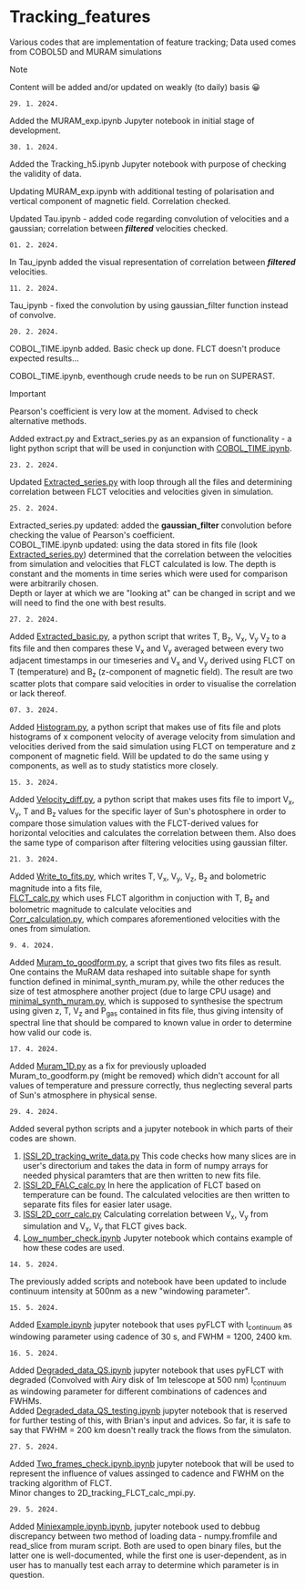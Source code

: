 # Tracking_features
Various codes that are implementation of feature tracking; Data used comes from COBOL5D and MURAM simulations

> [!NOTE]
> Content will be added and/or updated on weakly (to daily) basis 😀

`29. 1. 2024.`

<p>Added the MURAM_exp.ipynb Jupyter notebook in initial stage of development.</p>

`30. 1. 2024.`

<p>Added the Tracking_h5.ipynb Jupyter notebook with purpose of checking the validity of data.</p>
<p>Updating MURAM_exp.ipynb with additional testing of polarisation and vertical component of magnetic field. Correlation checked.</p>
<p>Updated Tau.ipynb - added code regarding convolution of velocities and a gaussian; correlation between <b><i>filtered</i></b> velocities checked.</p>

`01. 2. 2024.`
<p>In Tau_ipynb added the visual representation of correlation between <b><i>filtered</i></b> velocities.</p>

`11. 2. 2024.`
<p>Tau_ipynb - fixed the convolution by using gaussian_filter function instead of convolve.</p>

`20. 2. 2024.`
<p>COBOL_TIME.ipynb added. Basic check up done. FLCT doesn't produce expected results...</p>
<p>COBOL_TIME.ipynb, eventhough crude needs to be run on SUPERAST.</p>

> [!IMPORTANT]
> Pearson's coefficient is very low at the moment. Advised to check alternative methods.

<p>
  Added extract.py and Extract_series.py as an expansion of functionality - a light python script that will be used in conjunction with 
  <a href = "https://github.com/TheodoreKostic/Tracking_features/blob/main/COBOL_TIME.ipynb">COBOL_TIME.ipynb</a>.
</p>

`23. 2. 2024.`
<p>
  Updated 
  <a href = "https://github.com/TheodoreKostic/Tracking_features/blob/main/Extract_series.py">Extracted_series.py</a>
  with loop through all the files and determining correlation between FLCT velocities and velocities given in simulation.
</p>

`25. 2. 2024.`
<p>
  Extracted_series.py updated: added the <b>gaussian_filter</b> convolution before checking the value of Pearson's coefficient. <br>
  COBOL_TIME.ipynb updated: using the data stored in fits file (look  <a href = "https://github.com/TheodoreKostic/Tracking_features/blob/main/    Extract_series.py">Extracted_series.py</a>) determined that the correlation between the velocities from simulation and velocities that FLCT calculated is low.
  The depth is constant and the moments in time series which were used for comparison were arbitrarily chosen.<br>
  Depth or layer at which we are "looking at" can be changed in script and we will need to find the one with best results.
</p>

`27. 2. 2024.`
<p>
  Added 
  <a href = "https://github.com/TheodoreKostic/Tracking_features/blob/main/Extract_basic.py">Extracted_basic.py</a>,
  a python script that writes T, B<sub>z</sub>, V<sub>x</sub>, V<sub>y</sub> V<sub>z</sub> to a fits file and then compares these V<sub>x</sub> and V<sub>y</sub> averaged between every
  two adjacent timestamps in our timeseries and V<sub>x</sub> and V<sub>y</sub> derived using FLCT on T (temperature) and B<sub>z</sub> (z-component of magnetic field).
  The result are two scatter plots that compare said velocities in order to visualise the correlation or lack thereof.
</p>

`07. 3. 2024.`
<p>
  Added 
  <a href = "https://github.com/TheodoreKostic/Tracking_features/blob/main/Histogram.py">Histogram.py</a>,
  a python script that makes use of fits file and plots histograms of x component velocity of average velocity from simulation
  and velocities derived from the said simulation using FLCT on temperature and z component of magnetic field. Will be updated 
  to do the same using y components, as well as to study statistics more closely.
</p>

`15. 3. 2024.`
<p>
  Added 
  <a href = "https://github.com/TheodoreKostic/Tracking_features/blob/main/Velocity_diff.py">Velocity_diff.py</a>,
  a python script that makes uses fits file to import V<sub>x</sub>, V<sub>y</sub>, T and B<sub>z</sub> values for the specific layer of Sun's photosphere in order
  to compare those simulation values with the FLCT-derived values for horizontal velocities and calculates the correlation
  between them.
  Also does the same type of comparison after filtering velocities using gaussian filter.
</p>

`21. 3. 2024.`
<p>
  Added 
  <a href = "https://github.com/TheodoreKostic/Tracking_features/blob/main/Write_to_fits.py">Write_to_fits.py</a>, which
  writes T, V<sub>x</sub>, V<sub>y</sub>, V<sub>z</sub>, B<sub>z</sub> and bolometric magnitude into a fits file,
  <br>
  <a href = "https://github.com/TheodoreKostic/Tracking_features/blob/main/FLCT_calc.py">FLCT_calc.py</a> 
  which uses FLCT algorithm in conjuction with T, B<sub>z</sub> and bolometric magnitude to calculate velocities
  and <br>
  <a href = "https://github.com/TheodoreKostic/Tracking_features/blob/main/Corr_calculation.py">Corr_calculation.py</a>, which
  compares aforementioned velocities with the ones from simulation.
</p>

`9. 4. 2024.`
<p>
  Added 
  <a href = "https://github.com/TheodoreKostic/Tracking_features/blob/main/synth/Muram_to_goodform.py">Muram_to_goodform.py</a>, a script that 
  gives two fits files as result. One contains the MuRAM data reshaped into suitable shape for synth function defined in minimal_synth_muram.py, while 
  the other reduces the size of test atmosphere another project (due to large CPU usage) and
  <br>
  <a href = "https://github.com/TheodoreKostic/Tracking_features/blob/main/synth/minimal_synth_muram.py">minimal_synth_muram.py</a>,
  which is supposed to synthesise the spectrum using given z, T, V<sub>z</sub> and P<sub>gas</sub> contained in fits file, thus 
  giving intensity of spectral line that should be compared to known value in order to determine how valid our code is.
</p>

`17. 4. 2024.`
<p>
  Added 
  <a href = "https://github.com/TheodoreKostic/Tracking_features/blob/main/synth/Muram_1D.py">Muram_1D.py</a> as a fix for previously uploaded
  Muram_to_goodform.py (might be removed) which didn't account for all values of temperature and pressure correctly, thus neglecting several 
  parts of Sun's atmosphere in physical sense.
</p>

`29. 4. 2024.`
<p>
  Added several python scripts and a jupyter notebook in which parts of their codes are shown.
  <ol>
    <li>
       <a href = "https://github.com/TheodoreKostic/Tracking_features/blob/main/ISSI_Flow_tracking/ISSI_2D_tracking_write_data.py">ISSI_2D_tracking_write_data.py</a>
      This code checks how many slices are in user's directorium and takes the data in form of numpy arrays for needed physical paramters that are then written to new
      fits file.
    </li>
    <li>
       <a href = "https://github.com/TheodoreKostic/Tracking_features/blob/main/ISSI_Flow_tracking/ISSI_2D_FALC_calc.py">ISSI_2D_FALC_calc.py</a>
      In here the application of FLCT based on temperature can be found. The calculated velocities are then written to separate fits files for easier later usage.
    </li>
    <li>
      <a href = "https://github.com/TheodoreKostic/Tracking_features/blob/main/ISSI_Flow_tracking/ISSI_2D_corr_calc.py">ISSI_2D_corr_calc.py</a>
      Calculating correlation between V<sub>x</sub>, V<sub>y</sub> from simulation and V<sub>x</sub>, V<sub>y</sub> that FLCT gives back.
    </li>
    <li>
      <a href = "https://github.com/TheodoreKostic/Tracking_features/blob/main/ISSI_Flow_tracking/Low_number_check.ipynb">Low_number_check.ipynb</a>
      Jupyter notebook which contains example of how these codes are used.
    </li>
  </ol> 
</p>

`14. 5. 2024.`
<p>
  The previously added scripts and notebook have been updated to include continuum intensity at 500nm as a new "windowing parameter".
</p>

`15. 5. 2024.`
<p>
 Added <a href = "https://github.com/TheodoreKostic/Tracking_features/blob/main/ISSI_Flow_tracking/Example.ipynb">Example.ipynb</a> jupyter notebook
  that uses pyFLCT with I<sub>continuum</sub> as windowing parameter using cadence of 30 s, and FWHM = 1200, 2400 km.
</p>

`16. 5. 2024.`
<p>
 Added <a href = "https://github.com/TheodoreKostic/Tracking_features/blob/main/ISSI_Flow_tracking/Degraded_data_QS.ipynb">Degraded_data_QS.ipynb</a> jupyter notebook
  that uses pyFLCT with degraded (Convolved with Airy disk of 1m telescope at 500 nm) I<sub>continuum</sub> as windowing parameter for different combinations of cadences and FWHMs. <br>
  Added <a href = "https://github.com/TheodoreKostic/Tracking_features/blob/main/ISSI_Flow_tracking/Degraded_data_QS_testign.ipynb">Degraded_data_QS_testing.ipynb</a> jupyter notebook that is reserved for further testing
  of this, with Brian's input and advices. So far, it is safe to say that FWHM = 200 km doesn't really track the flows from the simulaton.
</p>

`27. 5. 2024.`
<p>
 Added <a href = "https://github.com/TheodoreKostic/Tracking_features/blob/main/ISSI_Flow_tracking/Two_frames_check.ipynb.ipynb">Two_frames_check.ipynb.ipynb</a> jupyter notebook
  that will be used to represent the influence of values assinged to cadence and FWHM on the tracking algorithm of FLCT. <br>
  Minor changes to 2D_tracking_FLCT_calc_mpi.py.
</p>

`29. 5. 2024.`
<p>
  Added <a href = "https://github.com/TheodoreKostic/Tracking_features/blob/main/ISSI_Flow_tracking/Miniexample.ipynb.ipynb">Miniexample.ipynb.ipynb</a>, jupyter notebook used to
  debbug discrepancy between two method of loading data - numpy.fromfile and read_slice from muram script. Both are used to open binary files, but the latter one is well-documented, while the
  first one is user-dependent, as in user has to manually test each array to determine which parameter is in question.
</p>
